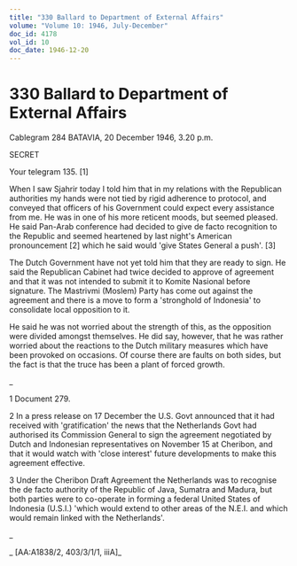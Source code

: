 ```yaml
---
title: "330 Ballard to Department of External Affairs"
volume: "Volume 10: 1946, July-December"
doc_id: 4178
vol_id: 10
doc_date: 1946-12-20
---
```


# 330 Ballard to Department of External Affairs

Cablegram 284 BATAVIA, 20 December 1946, 3.20 p.m.

SECRET

Your telegram 135. [1]

When I saw Sjahrir today I told him that in my relations with the Republican authorities my hands were not tied by rigid adherence to protocol, and conveyed that officers of his Government could expect every assistance from me. He was in one of his more reticent moods, but seemed pleased. He said Pan-Arab conference had decided to give de facto recognition to the Republic and seemed heartened by last night's American pronouncement [2] which he said would 'give States General a push'. [3]

The Dutch Government have not yet told him that they are ready to sign. He said the Republican Cabinet had twice decided to approve of agreement and that it was not intended to submit it to Komite Nasional before signature. The Mastrivmi (Moslem) Party has come out against the agreement and there is a move to form a 'stronghold of Indonesia' to consolidate local opposition to it.

He said he was not worried about the strength of this, as the opposition were divided amongst themselves. He did say, however, that he was rather worried about the reactions to the Dutch military measures which have been provoked on occasions. Of course there are faults on both sides, but the fact is that the truce has been a plant of forced growth.

_

1 Document 279.

2 In a press release on 17 December the U.S. Govt announced that it had received with 'gratification' the news that the Netherlands Govt had authorised its Commission General to sign the agreement negotiated by Dutch and Indonesian representatives on November 15 at Cheribon, and that it would watch with 'close interest' future developments to make this agreement effective.

3 Under the Cheribon Draft Agreement the Netherlands was to recognise the de facto authority of the Republic of Java, Sumatra and Madura, but both parties were to co-operate in forming a federal United States of Indonesia (U.S.I.) 'which would extend to other areas of the N.E.I. and which would remain linked with the Netherlands'.

_

_ [AA:A1838/2, 403/3/1/1, iiiA]_
